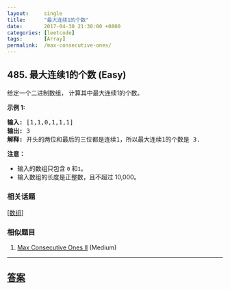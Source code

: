 ```yaml
---
layout:     single
title:      "最大连续1的个数"
date:       2017-04-30 21:30:00 +0800
categories: [leetcode]
tags:       [Array]
permalink:  /max-consecutive-ones/
---
```


## 485. 最大连续1的个数 (Easy)

<p>给定一个二进制数组， 计算其中最大连续1的个数。</p>

<p><strong>示例 1:</strong></p>

<pre>
<strong>输入:</strong> [1,1,0,1,1,1]
<strong>输出:</strong> 3
<strong>解释:</strong> 开头的两位和最后的三位都是连续1，所以最大连续1的个数是 3.
</pre>

<p><strong>注意：</strong></p>

<ul>
	<li>输入的数组只包含&nbsp;<code>0</code> 和<code>1</code>。</li>
	<li>输入数组的长度是正整数，且不超过 10,000。</li>
</ul>

### 相关话题
  [[数组](https://github.com/openset/leetcode/tree/master/tag/array/README.md)]

### 相似题目
  1. [Max Consecutive Ones II](/max-consecutive-ones-ii) (Medium)

---

## [答案](https://github.com/openset/leetcode/tree/master/problems/max-consecutive-ones)
